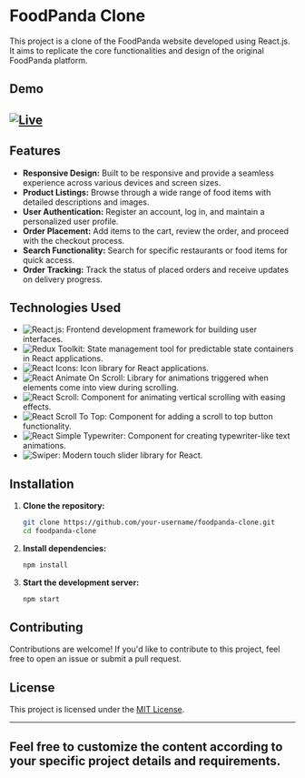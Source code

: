 # FoodPanda Clone

This project is a clone of the FoodPanda website developed using React.js. It aims to replicate the core functionalities and design of the original FoodPanda platform.

## Demo

## [![Live](https://img.shields.io/badge/Live-Link-blue?style=for-the-badge&logo=netlify)](https://fanatic.onrender.com/)

## Features

- **Responsive Design:** Built to be responsive and provide a seamless experience across various devices and screen sizes.
- **Product Listings:** Browse through a wide range of food items with detailed descriptions and images.
- **User Authentication:** Register an account, log in, and maintain a personalized user profile.
- **Order Placement:** Add items to the cart, review the order, and proceed with the checkout process.
- **Search Functionality:** Search for specific restaurants or food items for quick access.
- **Order Tracking:** Track the status of placed orders and receive updates on delivery progress.

## Technologies Used

- ![React.js](https://img.shields.io/badge/React-blue?style=for-the-badge&logo=react&logoColor=white): Frontend development framework for building user interfaces.
- ![Redux Toolkit](https://img.shields.io/badge/Redux_Toolkit-purple?style=for-the-badge&logo=redux&logoColor=white): State management tool for predictable state containers in React applications.
- ![React Icons](https://img.shields.io/badge/React_Icons-blueviolet?style=for-the-badge&logo=react&logoColor=white): Icon library for React applications.
- ![React Animate On Scroll](https://img.shields.io/badge/React_Animate_On_Scroll-lightgrey?style=for-the-badge&logo=react&logoColor=white): Library for animations triggered when elements come into view during scrolling.
- ![React Scroll](https://img.shields.io/badge/React_Scroll-green?style=for-the-badge&logo=react&logoColor=white): Component for animating vertical scrolling with easing effects.
- ![React Scroll To Top](https://img.shields.io/badge/React_Scroll_To_Top-green?style=for-the-badge&logo=react&logoColor=white): Component for adding a scroll to top button functionality.
- ![React Simple Typewriter](https://img.shields.io/badge/React_Simple_Typewriter-red?style=for-the-badge&logo=react&logoColor=white): Component for creating typewriter-like text animations.
- ![Swiper](https://img.shields.io/badge/Swiper-green?style=for-the-badge&logo=swiper&logoColor=white): Modern touch slider library for React.

## Installation

1. **Clone the repository:**

   ```bash
   git clone https://github.com/your-username/foodpanda-clone.git
   cd foodpanda-clone
   ```

2. **Install dependencies:**

   ```bash
   npm install
   ```

3. **Start the development server:**

   ```bash
   npm start
   ```

## Contributing

Contributions are welcome! If you'd like to contribute to this project, feel free to open an issue or submit a pull request.

## License

This project is licensed under the [MIT License](LICENSE).

---

## Feel free to customize the content according to your specific project details and requirements.
